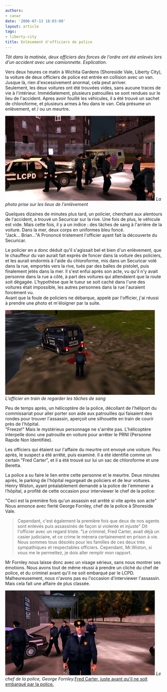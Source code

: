 ```yaml
---
authors:
- canar
date: '2006-07-13 18:03:00'
layout: article
tags:
- liberty-city
title: Enlèvement d'officiers de police
---
```



_Tôt dans la matinée, deux officiers des forces de l'ordre ont été enlevés lors d'un accident avec une camionnette. Explication._

Vers deux heures ce matin à Wichita Gardens (Shoreside Vale, Liberty City), la voiture de deux officiers de police est entrée en collision avec un van. Jusque là, rien d'excessivement anormal, cela peut arriver.  
Seulement, les deux voitures ont été trouvées vides, sans aucune traces de vie à l'intérieur. Immédiatement, plusieurs patrouilles se sont rendues sur le lieu de l'accident. Apres avoir fouillé les véhicules, il a été trouvé un sachet de chloroforme, et plusieurs armes à feu dans le van. Cela présume un enlèvement, et / ou un meurtre.

![La photo prise sur les lieux de l'enlèvement](/content/images/2016/07/accident-recherche.jpg)
_La photo prise sur les lieux de l'enlèvement_

Quelques dizaines de minutes plus tard, un policier, cherchant aux alentours de l'accident, a trouvé un Securicar sur la rive. Une fois de plus, le véhicule est vide. Mais cette fois, il y a un indice : des tâches de sang à l'arrière de la voiture. Dans la mer, deux corps en uniformes bleu foncé.  
"Jack... Brian..."A Prononcé tristement l'officier ayant fait la découverte du Securicar.

Le policier en a donc déduit qu'il s'agissait bel et bien d'un enlèvement, que le chauffeur du van aurait fait exprès de foncer dans la voiture des policiers, et les aurait endormis à l'aide du chloroforme, mis dans un Securicar volé dans la rue, emportés vers la rive, tués par des balles de pistolet, puis finalement jetés dans la mer. Il s'est enfui après son acte, vu qu'il n'y avait personne dans la rue a côté, à part des voitures qui attendaient que la route soit dégagée. L'hypothèse que le tueur se soit caché dans l'une des voitures était impossible, les autres personnes dans la rue l'auraient forcément vu.  
Avant que la foule de policiers ne débarque, appelé par l'officier, j'ai réussi à prendre une photo et m'éloigner par la suite.

![L'officier en train de regarder les tâches de sang](/content/images/2016/07/trouvaille-crime.jpg)
_L'officier en train de regarder les tâches de sang_

Peu de temps après, un hélicoptère de la police, décollant de l'héliport du commissariat pour aller porter son aide aux patrouilles qui faisaient des rondes pour trouver l'assassin, aperçoit une silhouette en train de courir près de l'hôpital.  
"Freeze!" Mais le mystérieux personnage ne s'arrête pas. L'hélicoptère interpelle donc une patrouille en voiture pour arrêter le PRNI (Personne Rapide Non Identifiée).

Les officiers qui étaient sur l'affaire du meurtre ont envoyé une voiture. Peu après, le suspect a été arrêté, puis examiné. Il a été identifié comme un certain "Fred Carter", et il a été trouvé sur lui un sac de chloroforme et une Beretta.

La police a su faire le lien entre cette personne et le meurtre. Deux minutes après, le parking de l'hôpital regorgeait de policiers et de leur voitures.  
Henry Wiston, ayant préalablement demandé a la police de l'emmener a l’hôpital, a profité de cette occasion pour interviewer le chef de la police:

"Ceci est la première fois qu'un assassin est arrêté si vite après son acte" Nous annonce avec fierté George Fornley, chef de la police à Shoreside Vale.

> Cependant, c'est également la première fois que deux de nos agents sont enlevés puis assassinés de façon si violente et injuste" Dit l'officier avec un regard triste. "Le criminel, Fred Carter, avait déjà un casier judiciaire, et ce crime le mènera certainement en prison à vie. Nous sommes tous désolés pour les familles de ces deux très sympathiques et respectables officiers. Cependant, Mr.Wiston, si vous me le permettez, je dois aller remplir mon rapport.

Mr Fornley nous laisse donc avec un visage sérieux, sans nous montrer ses émotions. Nous avons tout de même réussi à prendre un cliché du chef de police, et du criminel avant qu'il ne soit embarqué par le LCPD. Malheureusement, nous n'avons pas eu l'occasion d'interviewer l'assassin.  
Mais cela fait une affaire de plus classée.

![Le chef de la police, George Fornley.](/content/images/2016/07/enquete_resolue.jpg)
_Le chef de la police, George Fornley._[Fred Carter, juste avant qu'il ne soit embarqué par la police.](/content/images/2016/07/arrestation_criminel.jpg)